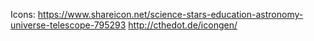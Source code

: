 

Icons:
https://www.shareicon.net/science-stars-education-astronomy-universe-telescope-795293
http://cthedot.de/icongen/

